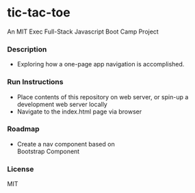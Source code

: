 # tic-tac-toe

An MIT Exec Full-Stack Javascript Boot Camp Project

### Description

- Exploring how a one-page app navigation is accomplished.

### Run Instructions

- Place contents of this repository on web server, or spin-up a development web server locally
- Navigate to the index.html page via browser

### Roadmap

- Create a nav component based on <nav> Bootstrap Component

### License

MIT
